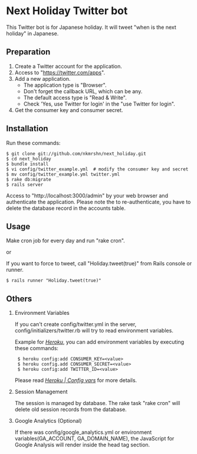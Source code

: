Next Holiday Twitter bot
========================

This Twitter bot is for Japanese holiday. It will tweet "when is the next holiday" in Japanese.

Preparation
-----------

1. Create a Twitter account for the application.
2. Access to "https://twitter.com/apps".
3. Add a new application.
   - The application type is "Browser".
   - Don't forget the callback URL, which can be any.
   - The default access type is "Read & Write".
   - Check 'Yes, use Twitter for login' in the "use Twitter for login".
4. Get the consumer key and consumer secret.

Installation
------------

Run these commands:

    $ git clone git://github.com/nkmrshn/next_holiday.git
    $ cd next_holiday
    $ bundle install
    $ vi config/twitter_example.yml  # modify the consumer key and secret
    $ mv config/twitter_example.yml twitter.yml
    $ rake db:migrate
    $ rails server

Access to "http://localhost:3000/admin" by your web browser and authenticate the application. Please note the to re-authenticate, you have to delete the database record in the accounts table.

Usage
-----
Make cron job for every day and run "rake cron".

or

If you want to force to tweet, call "Holiday.tweet(true)" from Rails console or runner.

    $ rails runner "Holiday.tweet(true)"

Others
------

1. Environment Variables

    If you can't create config/twitter.yml in the server, config/initializers/twitter.rb will try to read environment variables.

    Example for [*Heroku*](http://heroku.com/), you can add environment variables by executing these commands:

        $ heroku config:add CONSUMER_KEY=<value>
        $ heroku config.add CONSUMER_SECRET=<value>
        $ heroku config:add TWITTER_ID=<value>

    Please read [*Heroku | Config vars*](http://docs.heroku.com/config-vars) for more details.

2. Session Management

    The session is managed by database. The rake task "rake cron" will delete old session records from the database.

3. Google Analytics (Optional)

    If there was config/google_analytics.yml or environment variables(GA_ACCOUNT, GA_DOMAIN_NAME), the JavaScript for Google Analysis will render inside the head tag section.
